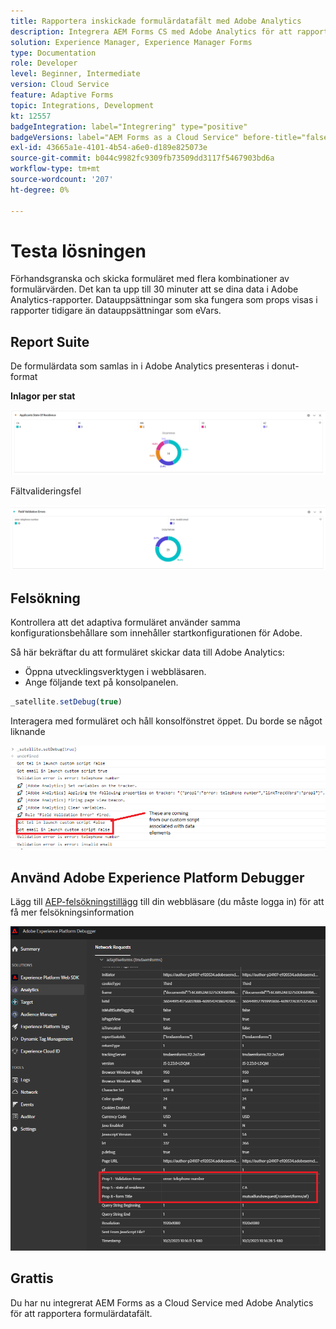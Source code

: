```yaml
---
title: Rapportera inskickade formulärdatafält med Adobe Analytics
description: Integrera AEM Forms CS med Adobe Analytics för att rapportera formulärdatafält
solution: Experience Manager, Experience Manager Forms
type: Documentation
role: Developer
level: Beginner, Intermediate
version: Cloud Service
feature: Adaptive Forms
topic: Integrations, Development
kt: 12557
badgeIntegration: label="Integrering" type="positive"
badgeVersions: label="AEM Forms as a Cloud Service" before-title="false"
exl-id: 43665a1e-4101-4b54-a6e0-d189e825073e
source-git-commit: b044c9982fc9309fb73509dd3117f5467903bd6a
workflow-type: tm+mt
source-wordcount: '207'
ht-degree: 0%

---
```


# Testa lösningen

Förhandsgranska och skicka formuläret med flera kombinationer av formulärvärden. Det kan ta upp till 30 minuter att se dina data i Adobe Analytics-rapporter. Datauppsättningar som ska fungera som props visas i rapporter tidigare än datauppsättningar som eVars.

## Report Suite

De formulärdata som samlas in i Adobe Analytics presenteras i donut-format

**Inlagor per stat**

![applicantsbystate](assets/donut.png)

Fältvalideringsfel

![field-validation-error](assets/donut-field-validation.png)

## Felsökning

Kontrollera att det adaptiva formuläret använder samma konfigurationsbehållare som innehåller startkonfigurationen för Adobe.

Så här bekräftar du att formuläret skickar data till Adobe Analytics:

* Öppna utvecklingsverktygen i webbläsaren.
* Ange följande text på konsolpanelen.

```javascript
_satellite.setDebug(true)
```

Interagera med formuläret och håll konsolfönstret öppet. Du borde se något liknande

![console-debug](assets/debug.png)

## Använd Adobe Experience Platform Debugger

Lägg till [AEP-felsökningstillägg](https://experienceleague.adobe.com/docs/experience-platform/debugger/home.html) till din webbläsare (du måste logga in) för att få mer felsökningsinformation

![platform-debugger](assets/platform-debugger.png)

## Grattis

Du har nu integrerat AEM Forms as a Cloud Service med Adobe Analytics för att rapportera formulärdatafält.
